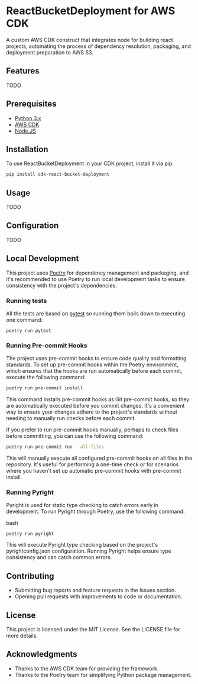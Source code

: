# ReactBucketDeployment for AWS CDK

A custom AWS CDK construct that integrates node for building react projects, automating the process of dependency resolution, packaging, and deployment preparation to AWS S3.

## Features

TODO


## Prerequisites

- [Python 3.x](https://www.python.org/downloads/)
- [AWS CDK](https://github.com/aws/aws-cdk)
- [Node.JS](https://nodejs.org/en)

## Installation

To use ReactBucketDeployment in your CDK project, install it via pip:

```bash
pip install cdk-react-bucket-deployment
```

## Usage
TODO

## Configuration

TODO


## Local Development

This project uses [Poetry](https://python-poetry.org/) for dependency management and packaging, and it's recommended to use Poetry to run local development tasks to ensure consistency with the project's dependencies.

### Running tests
All the tests are based on [pytest](https://docs.pytest.org/) so running them boils down to executing one command:
```shell
poetry run pytest
```

### Running Pre-commit Hooks

The project uses pre-commit hooks to ensure code quality and formatting standards. To set up pre-commit hooks within the Poetry environment, which ensures that the hooks are run automatically before each commit, execute the following command:

```bash
poetry run pre-commit install
```

This command installs pre-commit hooks as Git pre-commit hooks, so they are automatically executed before you commit changes. It's a convenient way to ensure your changes adhere to the project's standards without needing to manually run checks before each commit.

If you prefer to run pre-commit hooks manually, perhaps to check files before committing, you can use the following command:
```bash
poetry run pre-commit run --all-files
```
This will manually execute all configured pre-commit hooks on all files in the repository. It's useful for performing a one-time check or for scenarios where you haven't set up automatic pre-commit hooks with pre-commit install.


### Running Pyright
Pyright is used for static type checking to catch errors early in development. To run Pyright through Poetry, use the following command:

bash
```
poetry run pyright
```

This will execute Pyright type checking based on the project's pyrightconfig.json configuration. Running Pyright helps ensure type consistency and can catch common errors.


## Contributing
- Submitting bug reports and feature requests in the Issues section.
- Opening pull requests with improvements to code or documentation.

## License
This project is licensed under the MIT License. See the LICENSE file for more details.

## Acknowledgments
- Thanks to the AWS CDK team for providing the framework.
- Thanks to the Poetry team for simplifying Python package management.
